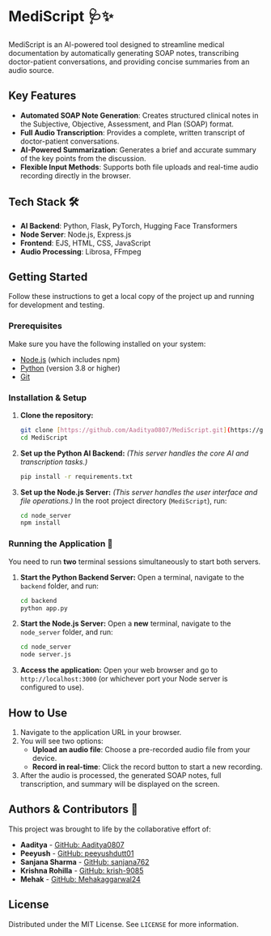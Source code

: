# MediScript 🩺✨

MediScript is an AI-powered tool designed to streamline medical documentation by automatically generating SOAP notes, transcribing doctor-patient conversations, and providing concise summaries from an audio source.

## Key Features

* **Automated SOAP Note Generation**: Creates structured clinical notes in the Subjective, Objective, Assessment, and Plan (SOAP) format.
* **Full Audio Transcription**: Provides a complete, written transcript of doctor-patient conversations.
* **AI-Powered Summarization**: Generates a brief and accurate summary of the key points from the discussion.
* **Flexible Input Methods**: Supports both file uploads and real-time audio recording directly in the browser.

## Tech Stack 🛠️

* **AI Backend**: Python, Flask, PyTorch, Hugging Face Transformers
* **Node Server**: Node.js, Express.js
* **Frontend**: EJS, HTML, CSS, JavaScript
* **Audio Processing**: Librosa, FFmpeg

## Getting Started

Follow these instructions to get a local copy of the project up and running for development and testing.

### Prerequisites

Make sure you have the following installed on your system:
* [Node.js](https://nodejs.org/) (which includes npm)
* [Python](https://www.python.org/downloads/) (version 3.8 or higher)
* [Git](https://git-scm.com/)

### Installation & Setup

1.  **Clone the repository:**
    ```sh
    git clone [https://github.com/Aaditya0807/MediScript.git](https://github.com/Aaditya0807/MediScript.git)
    cd MediScript
    ```

2.  **Set up the Python AI Backend:**
    *(This server handles the core AI and transcription tasks.)*
    ```sh
    pip install -r requirements.txt
    ```

3.  **Set up the Node.js Server:**
    *(This server handles the user interface and file operations.)*
    In the root project directory (`MediScript`), run:
    ```sh
    cd node_server
    npm install
    ```

### Running the Application 🚀

You need to run **two** terminal sessions simultaneously to start both servers.

1.  **Start the Python Backend Server:**
    Open a terminal, navigate to the `backend` folder, and run:
    ```sh
    cd backend
    python app.py
    ```

2.  **Start the Node.js Server:**
    Open a **new** terminal, navigate to the `node_server` folder, and run:
    ```sh
    cd node_server
    node server.js
    ```

3.  **Access the application:**
    Open your web browser and go to `http://localhost:3000` (or whichever port your Node server is configured to use).

## How to Use

1.  Navigate to the application URL in your browser.
2.  You will see two options:
    * **Upload an audio file**: Choose a pre-recorded audio file from your device.
    * **Record in real-time**: Click the record button to start a new recording.
3.  After the audio is processed, the generated SOAP notes, full transcription, and summary will be displayed on the screen.


## Authors & Contributors 🤝

This project was brought to life by the collaborative effort of:

* **Aaditya** - [GitHub: Aaditya0807](https://github.com/Aaditya0807)
* **Peeyush** - [GitHub: peeyushdutt01](https://github.com/peeyushdutt01)
* **Sanjana Sharma** - [GitHub: sanjana762](https://github.com/sanjana762)
* **Krishna Rohilla** - [GitHub: krish-9085](https://github.com/krish-9085)
* **Mehak** - [GitHub: Mehakaggarwal24](https://github.com/Mehakaggarwal24)

## License

Distributed under the MIT License. See `LICENSE` for more information.


